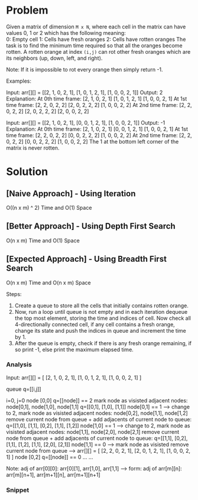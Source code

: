 # Problem
Given a matrix of dimension `M x N`, where each cell in the matrix can have values 0, 1 or 2 which has the following meaning:  
	0: Empty cell
	1: Cells have fresh oranges
	2: Cells have rotten oranges
The task is to find the minimum time required so that all the oranges become rotten. A rotten orange at index `(i,j)` can rot other fresh oranges which are its neighbors (up, down, left, and right).

Note: If it is impossible to rot every orange then simply return -1.

Examples: 

Input: arr[][] = [[2, 1, 0, 2, 1], [1, 0, 1, 2, 1], [1, 0, 0, 2, 1]]
Output: 2
Explanation:
	At 0th time frame:
		[2, 1, 0, 2, 1]
		[1, 0, 1, 2, 1]
		[1, 0, 0, 2, 1]
	At 1st time frame:
		[2, 2, 0, 2, 2]
		[2, 0, 2, 2, 2]
		[1, 0, 0, 2, 2]
	At 2nd time frame:
		[2, 2, 0, 2, 2]
		[2, 0, 2, 2, 2]
		[2, 0, 0, 2, 2]

Input: arr[][] = [[2, 1, 0, 2, 1], [0, 0, 1, 2, 1], [1, 0, 0, 2, 1]]
Output: -1
Explanation:
	At 0th time frame:
		[2, 1, 0, 2, 1]
		[0, 0, 1, 2, 1]
		[1, 0, 0, 2, 1]
	At 1st time frame:
		[2, 2, 0, 2, 2]
		[0, 0, 2, 2, 2]
		[1, 0, 0, 2, 2]
	At 2nd time frame:
		[2, 2, 0, 2, 2]
		[0, 0, 2, 2, 2]
		[1, 0, 0, 2, 2]
	The 1 at the bottom left corner of the matrix is never rotten.

# Solution
## [Naive Approach] - Using Iteration
O((n x m) ^ 2) Time and O(1) Space

## [Better Approach] - Using Depth First Search
O(n x m) Time and O(1) Space

## [Expected Approach] - Using Breadth First Search
O(n x m) Time and O(n x m) Space

Steps:
1. Create a queue to store all the cells that initially contains rotten orange.
2. Now, run a loop until queue is not empty and in each iteration dequeue the top most element, storing the time and indices of cell. Now check all 4-directionally connected cell, if any cell contains a fresh orange, change its state and push the indices in queue and increment the time by 1.
3. After the queue is empty, check if there is any fresh orange remaining, if so print -1, else print the maximum elapsed time.

### Analysis
Input: arr[][] = [
	[2, 1, 0, 2, 1],
	[1, 0, 1, 2, 1],
	[1, 0, 0, 2, 1]
]

queue q=[[i,j]]

i=0, j=0
	node [0,0]
	q=[[node]] == 2
		mark node as visisted
		adjacent nodes: node[0,1], node[1,0], node[1,1]
			q=[[0,1], [1,0], [1,1]]
				node[0,1] == 1		--> change to 2, mark node as visisted
					adjacent nodes: node[0,2], node[1,1], node[1,2]
					remove current node from queue + add adjacents of current node to queue: q=[[1,0], [1,1], [0,2], [1,1], [1,2]]
				node[1,0] == 1		--> change to 2, mark node as visisted
					adjacent nodes: node[1,1], node[2,0], node[2,1]
					remove current node from queue + add adjacents of current node to queue: q=[[1,1], [0,2], [1,1], [1,2], [1,1], [2,0], [2,1]]
				node[1,1] == 0		--> mark node as visisted
					remove current node from queue
					--> arr[][] = [
							[2, 2, 0, 2, 1],
							[2, 0, 1, 2, 1],
							[1, 0, 0, 2, 1]
						]
	node [0,2]
	q=[[node]] == 0
		...
	...

Note:
	adj of arr[0][0]: arr[0][1], arr[1,0], arr[1,1]
	--> form: adj of arr[m][n]: arr[m][n+1], arr[m+1][n], arr[m+1][n+1]

### Snippet
